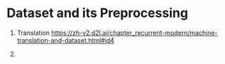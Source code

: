 # Dataset and its Preprocessing
1. Translation
https://zh-v2.d2l.ai/chapter_recurrent-modern/machine-translation-and-dataset.html#id4

2. 